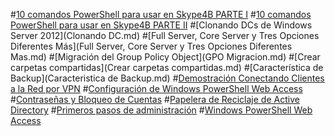 ﻿#[10 comandos PowerShell para usar en Skype4B PARTE I](10-comandos-PowerShell-para-Skype4B-PARTE1.md)
#[10 comandos PowerShell para usar en Skype4B PARTE II](10-comandos-PowerShell-para-Skype4B-PARTE2.md)
#[Clonando DCs de Windows Server 2012](Clonando DC.md)
#[Full Server, Core Server y Tres Opciones Diferentes Más](Full Server, Core Server y Tres Opciones Diferentes Mas.md)
#[Migración del Group Policy Object](GPO Migracion.md)
#[Crear carpetas compartidas](Crear carpetas compartidas.md)
#[Característica de Backup](Caracteristica de Backup.md)
#[Demostración Conectando Clientes a la Red por VPN](Conectando-Clientes-por-VPN.md)
#[Configuración de Windows PowerShell Web Access](Configuracion-de-WPWA.md)
#[Contraseñas y Bloqueo de Cuentas](Contrasenas-y-Bloqueo-de-Cuentas.md)
#[Papelera de Reciclaje de Active Directory](Papelera-de-Reciclaje-de-AD.md)
#[Primeros pasos de administración](Primeros-pasos-de-administracion.md)
#[Windows PowerShell Web Access](Windows-PowerShell-Web-Access.md)
